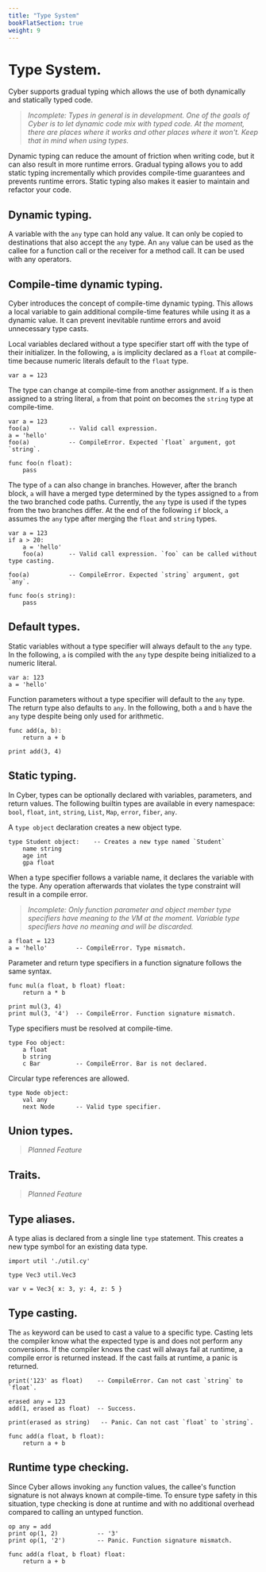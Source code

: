 ```yaml
---
title: "Type System"
bookFlatSection: true
weight: 9
---
```


# Type System.
Cyber supports gradual typing which allows the use of both dynamically and statically typed code.
> _Incomplete: Types in general is in development. One of the goals of Cyber is to let dynamic code mix with typed code. At the moment, there are places where it works and other places where it won't. Keep that in mind when using types._

Dynamic typing can reduce the amount of friction when writing code, but it can also result in more runtime errors.
Gradual typing allows you to add static typing incrementally which provides compile-time guarantees and prevents runtime errors.
Static typing also makes it easier to maintain and refactor your code.

## Dynamic typing.
A variable with the `any` type can hold any value. It can only be copied to destinations that also accept the `any` type. An `any` value can be used as the callee for a function call or the receiver for a method call. It can be used with any operators.

## Compile-time dynamic typing.
Cyber introduces the concept of compile-time dynamic typing. This allows a local variable to gain additional compile-time features while using it as a dynamic value. It can prevent inevitable runtime errors and avoid unnecessary type casts.

Local variables declared without a type specifier start off with the type of their initializer. In the following, `a` is implicity declared as a `float` at compile-time because numeric literals default to the `float` type.
```cy
var a = 123
```

The type can change at compile-time from another assignment. 
If `a` is then assigned to a string literal, `a` from that point on becomes the `string` type at compile-time.
```cy
var a = 123
foo(a)           -- Valid call expression.
a = 'hello'
foo(a)           -- CompileError. Expected `float` argument, got `string`.

func foo(n float):
    pass
```

The type of `a` can also change in branches. However, after the branch block, `a` will have a merged type determined by the types assigned to `a` from the two branched code paths. Currently, the `any` type is used if the types from the two branches differ. At the end of the following `if` block, `a` assumes the `any` type after merging the `float` and `string` types.
```cy
var a = 123
if a > 20:
    a = 'hello'
    foo(a)       -- Valid call expression. `foo` can be called without type casting.

foo(a)           -- CompileError. Expected `string` argument, got `any`.

func foo(s string):
    pass
```

## Default types.
Static variables without a type specifier will always default to the `any` type. In the following, `a` is compiled with the `any` type despite being initialized to a numeric literal.
```cy
var a: 123
a = 'hello'
```

Function parameters without a type specifier will default to the `any` type. The return type also defaults to `any`. In the following, both `a` and `b` have the `any` type despite being only used for arithmetic. 
```cy
func add(a, b):
    return a + b

print add(3, 4) 
```

## Static typing.
In Cyber, types can be optionally declared with variables, parameters, and return values.
The following builtin types are available in every namespace: `bool`, `float`, `int`, `string`, `List`, `Map`, `error`, `fiber`, `any`.

A `type object` declaration creates a new object type.
```cy
type Student object:    -- Creates a new type named `Student`
    name string
    age int
    gpa float
```

When a type specifier follows a variable name, it declares the variable with the type. Any operation afterwards that violates the type constraint will result in a compile error.
> _Incomplete: Only function parameter and object member type specifiers have meaning to the VM at the moment. Variable type specifiers have no meaning and will be discarded._
```cy
a float = 123
a = 'hello'        -- CompileError. Type mismatch.
```

Parameter and return type specifiers in a function signature follows the same syntax.
```cy
func mul(a float, b float) float:
    return a * b

print mul(3, 4)
print mul(3, '4')  -- CompileError. Function signature mismatch.
```

Type specifiers must be resolved at compile-time.
```cy
type Foo object:
    a float
    b string
    c Bar          -- CompileError. Bar is not declared.
```

Circular type references are allowed.
```cy
type Node object:
    val any
    next Node      -- Valid type specifier.
```

## Union types.
> _Planned Feature_

## Traits.
> _Planned Feature_

## Type aliases.
A type alias is declared from a single line `type` statement. This creates a new type symbol for an existing data type.
```cy
import util './util.cy'

type Vec3 util.Vec3

var v = Vec3{ x: 3, y: 4, z: 5 }
```

## Type casting.
The `as` keyword can be used to cast a value to a specific type. Casting lets the compiler know what the expected type is and does not perform any conversions.
If the compiler knows the cast will always fail at runtime, a compile error is returned instead.
If the cast fails at runtime, a panic is returned.
```cy
print('123' as float)    -- CompileError. Can not cast `string` to `float`.

erased any = 123
add(1, erased as float)  -- Success.

print(erased as string)   -- Panic. Can not cast `float` to `string`.

func add(a float, b float):
    return a + b
```

## Runtime type checking.
Since Cyber allows invoking `any` function values, the callee's function signature is not always known at compile-time. To ensure type safety in this situation, type checking is done at runtime and with no additional overhead compared to calling an untyped function.
```cy
op any = add
print op(1, 2)           -- '3'
print op(1, '2')         -- Panic. Function signature mismatch.

func add(a float, b float) float:
    return a + b
```
